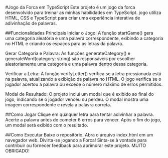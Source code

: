 
#Jogo da Forca em TypeScript
Este projeto é um jogo da forca desenvolvido para treinar as minhas habilidades em TypeScript. 
jogo utiliza HTML, CSS e TypeScript para criar uma experiência interativa de adivinhação de palavras.

##Funcionalidades Principais
Iniciar o Jogo: A função startGame() gera uma categoria aleatória e uma palavra correspondente, exibindo a categoria no HTML e criando os espaços para as letras da palavra.

Gerar Categoria e Palavra: As funções generateCategory() e generateWord(category: string) são responsáveis por escolher aleatoriamente uma categoria e uma palavra dentro dessa categoria.

Verificar a Letra: A função verifyLetter() verifica se a letra pressionada está na palavra, atualizando a exibição da palavra no HTML. O jogo verifica se o jogador acertou a palavra ou excede o número máximo de erros permitidos.

Modal de Resultado: O projeto inclui um modal que é exibido ao final do jogo, indicando se o jogador venceu ou perdeu. O modal mostra uma imagem correspondente e revela a palavra correta.

##Como Jogar
Clique em qualquer letra para tentar adivinhar a palavra.
Acerte a palavra antes de cometer 6 erros para vencer.
Após o fim do jogo, um modal será exibido com o resultado.

##Como Executar
Baixe o repositório.
Abra o arquivo index.html em um navegador web.
Divirta-se jogando a Forca!
Sinta-se à vontade para contribuir ou fornecer feedback para aprimorar este projeto. MUITO OBRIGADO!
